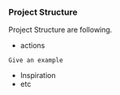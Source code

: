 ### Project Structure

Project Structure are following.

* actions
```
Give an example
```
* Inspiration
* etc

